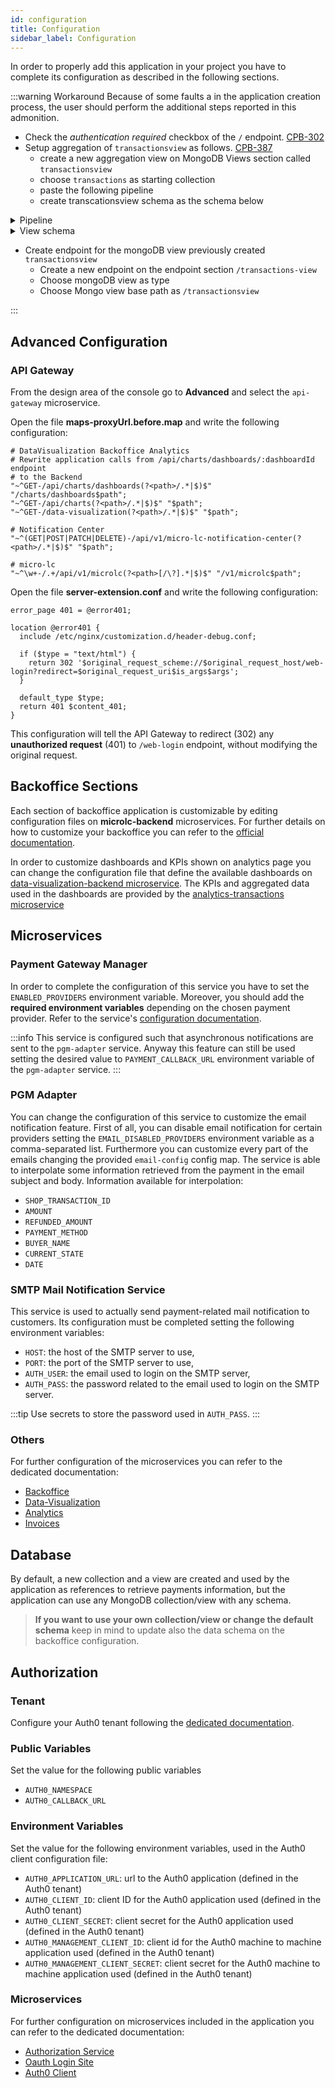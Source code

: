 ```yaml
---
id: configuration
title: Configuration
sidebar_label: Configuration
---
```

In order to properly add this application in your project you have to complete its configuration as described in the following sections.

:::warning Workaround
Because of some faults a in the application creation process, the user should perform the additional steps reported in this admonition.
- Check the _authentication required_ checkbox of the `/` endpoint. [CPB-302](https://makeitapp.atlassian.net/browse/CPB-302)
- Setup aggregation of `transactionsview` as follows. [CPB-387](https://makeitapp.atlassian.net/browse/CPB-387)
  - create a new aggregation view on MongoDB Views section called `transactionsview`
  - choose `transactions` as starting collection
  - paste the following pipeline
  - create transcationsview schema as the schema below
<details>
  <summary>Pipeline</summary>

  ```json
[
  {
    "$match": {
      "__STATE__": "PUBLIC"
    }
  },
  {
    "$set": {
      "providerId": "$provider",
      "provider": {
        "$switch": {
          "branches": [
            {
              "case": {
                "$eq": [
                  "$provider",
                  "braintree"
                ]
              },
              "then": "Braintree"
            },
            {
              "case": {
                "$eq": [
                  "$provider",
                  "gestpay"
                ]
              },
              "then": "Axerve"
            },
            {
              "case": {
                "$eq": [
                  "$provider",
                  "safecharge"
                ]
              },
              "then": "SafeCharge"
            },
            {
              "case": {
                "$eq": [
                  "$provider",
                  "satispay"
                ]
              },
              "then": "Satispay"
            },
            {
              "case": {
                "$eq": [
                  "$provider",
                  "scalapay"
                ]
              },
              "then": "Scalapay"
            },
            {
              "case": {
                "$eq": [
                  "$provider",
                  "soisy"
                ]
              },
              "then": "Soisy"
            },
            {
              "case": {
                "$eq": [
                  "$provider",
                  "unicredit"
                ]
              },
              "then": "Unicredit"
            },
            {
              "case": {
                "$eq": [
                  "$provider",
                  "stripe"
                ]
              },
              "then": "Stripe"
            }
          ],
          "default": "$provider"
        }
      },
      "paymentMethodId": "$paymentMethod",
      "paymentMethod": {
        "$switch": {
          "branches": [
            {
              "case": {
                "$eq": [
                  "$paymentMethod",
                  "applepay"
                ]
              },
              "then": "Apple Pay"
            },
            {
              "case": {
                "$eq": [
                  "$paymentMethod",
                  "credit-cards"
                ]
              },
              "then": "Credit Card"
            },
            {
              "case": {
                "$eq": [
                  "$paymentMethod",
                  "googlepay"
                ]
              },
              "then": "Google Pay"
            },
            {
              "case": {
                "$eq": [
                  "$paymentMethod",
                  "pay-pal"
                ]
              },
              "then": "PayPal"
            },
            {
              "case": {
                "$eq": [
                  "$paymentMethod",
                  "safecharge"
                ]
              },
              "then": "SafeCharge"
            },
            {
              "case": {
                "$eq": [
                  "$paymentMethod",
                  "satispay"
                ]
              },
              "then": "Satispay"
            },
            {
              "case": {
                "$eq": [
                  "$paymentMethod",
                  "scalapay"
                ]
              },
              "then": "Scalapay"
            },
            {
              "case": {
                "$eq": [
                  "$paymentMethod",
                  "soisy"
                ]
              },
              "then": "Soisy"
            },
            {
              "case": {
                "$eq": [
                  "$provider",
                  "stripe"
                ]
              },
              "then": "Stripe"
            }
          ],
          "default": "$paymentMethod"
        }
      },
      "currentStatus": {
        "$switch": {
          "branches": [
            {
              "case": {
                "$eq": [
                  "$currentStatus",
                  "PAYMENT_EXECUTED"
                ]
              },
              "then": "Executed"
            },
            {
              "case": {
                "$eq": [
                  "$currentStatus",
                  "PAYMENT_SCHEDULED"
                ]
              },
              "then": "Scheduled"
            },
            {
              "case": {
                "$eq": [
                  "$currentStatus",
                  "PAYMENT_REFUNDED"
                ]
              },
              "then": "Refunded"
            },
            {
              "case": {
                "$eq": [
                  "$currentStatus",
                  "PAYMENT_FAILED"
                ]
              },
              "then": "Failed"
            }
          ],
          "default": "$currentStatus"
        }
      },
      "date": "$createdAt",
      "time": "$createdAt",
      "history": {
        "$map": {
          "input": "$states",
          "as": "s",
          "in": {
            "$concat": [
              {
                "$dateToString": {
                  "date": {
                    "$dateFromString": {
                      "dateString": "$$s.date"
                    }
                  },
                  "format": "%Y-%m-%d %H:%M:%S"
                }
              },
              " - ",
              {
                "$switch": {
                  "branches": [
                    {
                      "case": {
                        "$eq": [
                          "$$s.businessState",
                          "PAYMENT_EXECUTED"
                        ]
                      },
                      "then": "Executed"
                    },
                    {
                      "case": {
                        "$eq": [
                          "$$s.businessState",
                          "PAYMENT_FAILED"
                        ]
                      },
                      "then": "Failed"
                    },
                    {
                      "case": {
                        "$eq": [
                          "$$s.businessState",
                          "PAYMENT_SCHEDULED"
                        ]
                      },
                      "then": "Scheduled"
                    },
                    {
                      "case": {
                        "$eq": [
                          "$$s.businessState",
                          "PAYMENT_REFUNDED"
                        ]
                      },
                      "then": "Refunded"
                    }
                  ],
                  "default": "$$s.businessState"
                }
              }
            ]
          }
        }
      }
    }
  },
  {
    "$project": {
      "__STATE__": "$__STATE__",
      "createdAt": "$createdAt",
      "updatedAt": "$updatedAt",
      "creatorId": "$creatorId",
      "updaterId": "$updaterId",
      "amount": "$amount",
      "paymentMethod": "$paymentMethod",
      "provider": "$provider",
      "paymentMethodId": "$paymentMethodId",
      "providerId": "$providerId",
      "currentStatus": "$currentStatus",
      "buyerName": "$buyer.name",
      "buyerEmail": "$buyer.email",
      "channel": "$additionalData.channel",
      "date": "$date",
      "time": "$time",
      "history": "$history",
      "shopTransactionID": "$shopTransactionID",
      "paymentID": "$paymentID"
    }
  }
]
  ```
</details>

<details>
  <summary>View schema</summary>

  ```json
  [
    {
      "name": "_id",
      "description": "_id",
      "type": "ObjectId",
      "required": true,
      "nullable": false
    },
    {
      "name": "creatorId",
      "description": "creatorId",
      "type": "string",
      "required": true,
      "nullable": false
    },
    {
      "name": "createdAt",
      "description": "createdAt",
      "type": "Date",
      "required": true,
      "nullable": false
    },
    {
      "name": "updaterId",
      "description": "updaterId",
      "type": "string",
      "required": true,
      "nullable": false
    },
    {
      "name": "updatedAt",
      "description": "updatedAt",
      "type": "Date",
      "required": true,
      "nullable": false
    },
    {
      "name": "__STATE__",
      "description": "__STATE__",
      "type": "string",
      "required": true,
      "nullable": false
    },
    {
      "name": "shopTransactionID",
      "description": "The unique id of your transaction",
      "type": "string",
      "required": false,
      "nullable": false,
      "sensitivityValue": 0
    },
    {
      "name": "amount",
      "description": "The amount to be paid in Euros",
      "type": "string",
      "required": false,
      "nullable": false,
      "sensitivityValue": 0
    },
    {
      "name": "paymentMethod",
      "type": "string",
      "required": false,
      "nullable": false,
      "sensitivityValue": 0
    },
    {
      "name": "provider",
      "type": "string",
      "required": false,
      "nullable": false,
      "sensitivityValue": 0
    },
    {
      "name": "currentStatus",
      "type": "string",
      "required": false,
      "nullable": false,
      "sensitivityValue": 0
    },
    {
      "name": "buyerEmail",
      "type": "string",
      "required": false,
      "nullable": false,
      "sensitivityValue": 0
    },
    {
      "name": "buyerName",
      "type": "string",
      "required": false,
      "nullable": false,
      "sensitivityValue": 0
    },
    {
      "name": "channel",
      "type": "string",
      "required": false,
      "nullable": false,
      "sensitivityValue": 0
    },
    {
      "name": "date",
      "type": "string",
      "required": false,
      "nullable": false,
      "sensitivityValue": 0
    },
    {
      "name": "time",
      "type": "string",
      "required": false,
      "nullable": false,
      "sensitivityValue": 0
    },
    {
      "name": "history",
      "type": "Array_string",
      "required": false,
      "nullable": false,
      "sensitivityValue": 0
    },
    {
      "name": "providerId",
      "type": "string",
      "required": false,
      "nullable": false,
      "sensitivityValue": 0
    },
    {
      "name": "paymentMethodId",
      "type": "string",
      "required": false,
      "nullable": false,
      "sensitivityValue": 0
    },
    {
      "name": "paymentID",
      "type": "string",
      "required": false,
      "nullable": false,
      "sensitivityValue": 0
    }
  ]
```
</details>

- Create endpoint for the mongoDB view previously created `transactionsview`
  - Create a new endpoint on the endpoint section `/transactions-view`
  - Choose mongoDB view as type
  - Choose Mongo view base path as `/transactionsview`

:::

## Advanced Configuration

### API Gateway

From the design area of the console go to **Advanced** and select the `api-gateway` microservice.

Open the file **maps-proxyUrl.before.map** and write the following configuration:

```
# DataVisualization Backoffice Analytics
# Rewrite application calls from /api/charts/dashboards/:dashboardId endpoint
# to the Backend
"~^GET-/api/charts/dashboards(?<path>/.*|$)$" "/charts/dashboards$path";
"~^GET-/api/charts(?<path>/.*|$)$" "$path";
"~^GET-/data-visualization(?<path>/.*|$)$" "$path";

# Notification Center
"~^(GET|POST|PATCH|DELETE)-/api/v1/micro-lc-notification-center(?<path>/.*|$)$" "$path";

# micro-lc
"~^\w+-/.+/api/v1/microlc(?<path>[/\?].*|$)$" "/v1/microlc$path";
```

Open the file **server-extension.conf** and write the following configuration:

```
error_page 401 = @error401;

location @error401 {
  include /etc/nginx/customization.d/header-debug.conf;

  if ($type = "text/html") {
    return 302 '$original_request_scheme://$original_request_host/web-login?redirect=$original_request_uri$is_args$args';
  }

  default_type $type;
  return 401 $content_401;
}
```

This configuration will tell the API Gateway to redirect (302) any **unauthorized request** (401) to `/web-login` endpoint, without modifying the original request.

## Backoffice Sections

Each section of backoffice application is customizable by editing configuration files on **microlc-backend** microservices. For further details on how to customize your backoffice you can refer to the [official documentation](../../business_suite/backoffice/overview).

In order to customize dashboards and KPIs shown on analytics page you can change the configuration file that define the available dashboards on [data-visualization-backend microservice](../../business_suite/data-visualization). The KPIs and aggregated data used in the dashboards are provided by the [analytics-transactions microservice](../../runtime_suite/mongodb-reader/configuration)

## Microservices

### Payment Gateway Manager

In order to complete the configuration of this service you have to set the `ENABLED_PROVIDERS` environment variable. Moreover, you should add the **required environment variables** depending on the chosen payment provider. Refer to the service's [configuration documentation](../../runtime_suite/payment-gateway-manager/configuration).

:::info
This service is configured such that asynchronous notifications are sent to the `pgm-adapter` service. Anyway this feature can still be used setting the desired value to `PAYMENT_CALLBACK_URL` environment variable of the `pgm-adapter` service. 
:::

### PGM Adapter

You can change the configuration of this service to customize the email notification feature. First of all, you can disable email notification for certain providers setting the `EMAIL_DISABLED_PROVIDERS` environment variable as a comma-separated list. Furthermore you can customize every part of the emails changing the provided `email-config` config map. The service is able to interpolate some information retrieved from the payment in the email subject and body. Information available for interpolation:
- `SHOP_TRANSACTION_ID`
- `AMOUNT`
- `REFUNDED_AMOUNT`
- `PAYMENT_METHOD`
- `BUYER_NAME`
- `CURRENT_STATE`
- `DATE`

### SMTP Mail Notification Service

This service is used to actually send payment-related mail notification to customers. Its configuration must be completed setting the following environment variables:
- `HOST`: the host of the SMTP server to use,
- `PORT`: the port of the SMTP server to use,
- `AUTH_USER`: the email used to login on the SMTP server,
- `AUTH_PASS`: the password related to the email used to login on the SMTP server.

:::tip
Use secrets to store the password used in `AUTH_PASS`.
:::

### Others

For further configuration of the microservices you can refer to the dedicated documentation:
- [Backoffice](../../business_suite/backoffice/overview)
- [Data-Visualization](../../business_suite/data-visualization)
- [Analytics](../../runtime_suite/mongodb-reader/configuration)
- [Invoices](../../runtime_suite/invoice-service/overview)

## Database

By default, a new collection and a view are created and used by the application as references to retrieve payments information, but the application can use any MongoDB collection/view with any schema. 
> **If you want to use your own collection/view or change the default schema** keep in mind to update also the data schema on the backoffice configuration.

## Authorization

### Tenant

Configure your Auth0 tenant following the [dedicated documentation](../../development_suite/set-up-infrastructure/auth-0-setup).

### Public Variables

Set the value for the following public variables

- `AUTH0_NAMESPACE`
- `AUTH0_CALLBACK_URL`

### Environment Variables

Set the value for the following environment variables, used in the Auth0 client configuration file:

- `AUTH0_APPLICATION_URL`: url to the Auth0 application (defined in the Auth0 tenant)
- `AUTH0_CLIENT_ID`: client ID for the Auth0 application used (defined in the Auth0 tenant)
- `AUTH0_CLIENT_SECRET`: client secret for the Auth0 application used (defined in the Auth0 tenant)
- `AUTH0_MANAGEMENT_CLIENT_ID`: client id for the Auth0 machine to machine application used (defined in the Auth0 tenant)
- `AUTH0_MANAGEMENT_CLIENT_SECRET`: client secret for the Auth0 machine to machine application used (defined in the Auth0 tenant)

### Microservices

For further configuration on microservices included in the application you can refer to the dedicated documentation:

- [Authorization Service](../../development_suite/api-console/advanced-section/authorization-service/configuration)
- [Oauth Login Site](../../dev_portal/authentication_configuration#configure-login-site)
- [Auth0 Client](../../runtime_suite/auth0-client/configuration)
